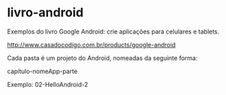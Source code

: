 livro-android
=============

Exemplos do livro Google Android: crie aplicações para celulares e tablets.

http://www.casadocodigo.com.br/products/google-android

Cada pasta é um projeto do Android, nomeadas da seguinte forma:

capítulo-nomeApp-parte

Exemplo: 02-HelloAndroid-2